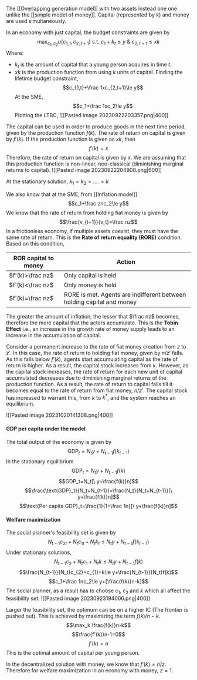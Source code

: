The [[Overlapping generation model]] with two assets instead one one unlike the [[simple model of money]]. Capital (represented by $k$) and money are used simultaneously.

In an economy with just capital, the budget constraints are given by$$\max_{c_1,c_2} u(c_{1,t},c_{2,t+1} )\text{ s.t. } c_1+k_t\le y\ \&\ c_{2,t+1}\le xk$$ Where:
- $k_t$ is the amount of capital that a young person acquires in time $t$.
- $xk$ is the production function from using $k$ units of capital. 
Finding the lifetime budget constraint,$$c_{1,t}+\frac 1xc_{2,t+1}\le y$$At the SME,$$c_1+\frac 1xc_2\le y$$Plotting the LTBC, 
![[Pasted image 20230922203357.png|400]]

The capital can be used in order to produce goods in the next time period, given by the production function $f(k)$. The rate of return on capital is given by $f'(k)$. If the production function is given as $xk$, then $$f'(k)=x$$Therefore, the rate of return on capital is given by $x$. We are assuming that this production function is non-linear, neo-classical (diminishing marginal returns to capital).
![[Pasted image 20230922204908.png|600]]


At the stationary solution, $k_1=k_2=....=k$

We also know that at the SME, from [[Inflation model]]$$c_1+\frac znc_2\le y$$We know that the rate of return from holding fiat money is given by $$\frac{v_{t+1}}{v_t}=\frac nz$$
In a frictionless economy, if multiple assets coexist, they must have the same rate of return. This is the **Rate of return equality (RORE)** condition. Based on this condition, 

|ROR capital to money| Action|
|---|---|
|$f'(k)>\frac nz$|Only capital is held|
|$f'(k)<\frac nz$|Only money is held|
|$f'(k)=\frac nz$|RORE is met. Agents are indifferent between holding capital and money|

The greater the amount of inflation, the lesser that $\frac nz$ becomes, therefore the more capital that the actors accumulate. This is the **Tobin Effect** i.e., an increase in the growth rate of money supply leads to an increase in the accumulation of capital. 

Consider a permanent increase to the rate of fiat money creation from $z$ to $z'$. In this case, the rate of return to holding fiat money, given by $n/z'$ falls. As this falls below $f'(k)$, agents start accumulating capital as the rate of return is higher. As a result, the capital stock increases from $k$. However, as the capital stock increases, the rate of return for each new unit of capital accumulated decreases due to diminishing marginal returns of the production function. As a result, the rate of return to capital falls till it becomes equal to the rate of return from fiat money, $n/z'$. The capital stock has increased to warrant this, from $k$ to $k^*$, and the system reaches an equilibrium. 

![[Pasted image 20231020141308.png|400]]

#### GDP per capita under the model
The total output of the economy is given by $$\text{GDP}_t=N_ty+N_{t-1}f(k_{t-1})$$In the stationary equilibrium
$$\text{GDP}_t=N_ty+N_{t-1}f(k)$$$$GDP_t=N_t[\ y+\frac{f(k)}n]$$$$\frac{\text{GDP}_t}{N_t+N_{t-1}}=\frac{N_t}{N_t+N_{t-1}}[\ y+\frac{f(k)}n]$$$$\text{Per capita GDP}_t=\frac{1}{1+\frac 1n}[\ y+\frac{f(k)}n]$$
#### Welfare maximization
The social planner's feasibility set is given by$$N_{t-1}c_{2t}+N_tc_{1t}+N_tk_t\le N_ty+N_{t-1}f(k_{t-1})$$Under stationary solutions,
$$N_{t-1}c_{2}+N_tc_{1}+N_tk\le N_ty+N_{t-1}f(k)$$$$\frac{N_{t-1}}{N_t}c_{2}+c_{1}+k\le y+\frac{N_{t-1}}{N_t}f(k)$$$$c_1+\frac 1nc_2\le y+[\frac{f(k)}n-k]$$
The social planner, as a result has to choose $c_1$, $c_2$ and $k$ which all affect the feasibility set. 
![[Pasted image 20230923194006.png|400]]

Larger the feasibility set, the optimum can be on a higher IC (The frontier is pushed out). This is achieved by maximizing the term $f(k)/n-k$. $$\max_k \frac{f(k)}n-k$$$$\frac{f'(k)}n-1=0$$$$f'(k)=n$$This is the optimal amount of capital per young person. 

In the decentralized solution with money, we know that $f'(k)=n/z$. Therefore for welfare maximization in an economy with money, $z=1$. 